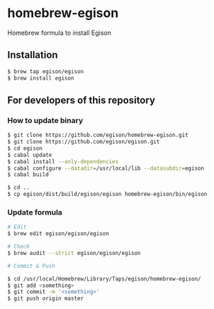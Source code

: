# homebrew-egison
Homebrew formula to install Egison

## Installation

```sh
$ brew tap egison/egison
$ brew install egison
```

## For developers of this repository

### How to update binary

```sh
$ git clone https://github.com/egison/homebrew-egison.git
$ git clone https://github.com/egison/egison.git
$ cd egison
$ cabal update
$ cabal install --only-dependencies
$ cabal configure --datadir=/usr/local/lib --datasubdir=egison
$ cabal build

$ cd ..
$ cp egison/dist/build/egison/egison homebrew-egison/bin/egison
```

### Update formula
```sh
# Edit
$ brew edit egison/egison/egison

# Check
$ brew audit --strict egison/egison/egison

# Commit & Push

$ cd /usr/local/Homebrew/Library/Taps/egison/homebrew-egison/
$ git add <something>
$ git commit -m '<something>'
$ git push origin master
```

